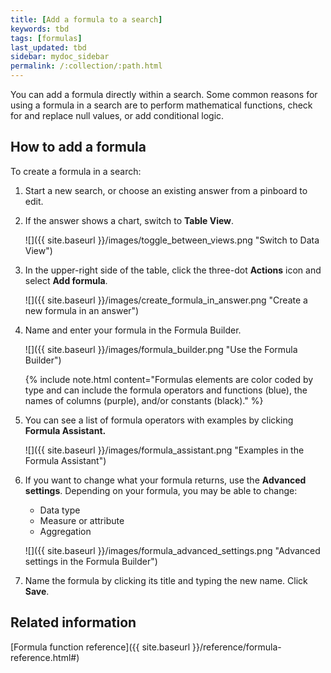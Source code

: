 ```yaml
---
title: [Add a formula to a search]
keywords: tbd
tags: [formulas]
last_updated: tbd
sidebar: mydoc_sidebar
permalink: /:collection/:path.html
---
```

You can add a formula directly within a search. Some common reasons for using a formula in a search are to perform mathematical functions, check for and replace null values, or add conditional logic.

## How to add a formula

To create a formula in a search:

1. Start a new search, or choose an existing answer from a pinboard to edit.
2. If the answer shows a chart, switch to **Table View**.

     ![]({{ site.baseurl }}/images/toggle_between_views.png "Switch to Data View")

3. In the upper-right side of the table, click the three-dot **Actions** icon and select **Add formula**.

     ![]({{ site.baseurl }}/images/create_formula_in_answer.png "Create a new formula in an answer")

4. Name and enter your formula in the Formula Builder.

     ![]({{ site.baseurl }}/images/formula_builder.png "Use the Formula Builder")

    {% include note.html content="Formulas elements are color coded by type and can include the formula operators and functions (blue), the names of columns (purple), and/or constants (black)." %}

5.  You can see a list of formula operators with examples by clicking **Formula Assistant.**

    ![]({{ site.baseurl }}/images/formula_assistant.png "Examples in the Formula Assistant")

6.  If you want to change what your formula returns, use the **Advanced settings**. Depending on your formula, you may be able to change:

    -   Data type
    -   Measure or attribute
    -   Aggregation

    ![]({{ site.baseurl }}/images/formula_advanced_settings.png "Advanced settings in the Formula Builder")

7. Name the formula by clicking its title and typing the new name. Click **Save**.


## Related information  

[Formula function reference]({{ site.baseurl }}/reference/formula-reference.html#)
